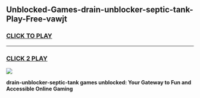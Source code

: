 
## Unblocked-Games-drain-unblocker-septic-tank-Play-Free-vawjt
<h3>
<a href="https://premium76.site?title=drain-unblocker-septic-tank&ref=23A">CLICK TO PLAY</a></h3>
<hr>

<h3>
<a href="https://premium76.site?title=drain-unblocker-septic-tank&ref=23A">CLICK 2 PLAY</a>
  
</h3>

<a href="https://premium76.site?title=drain-unblocker-septic-tank&ref=23A"><img src="https://clearcache.store/games.png"></a>


**drain-unblocker-septic-tank games unblocked: Your Gateway to Fun and Accessible Online Gaming**
